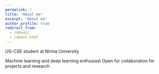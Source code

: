 ```yaml
---
permalink: /
title: "About me"
excerpt: "About me"
author_profile: true
redirect_from: 
  - /about/
  - /about.html
---
```



UG-CSE student at Nirma University

Machine learning and deep learning enthusiast
Open for collaboration for projects and research
